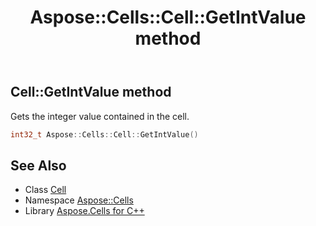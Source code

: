﻿---
title: Aspose::Cells::Cell::GetIntValue method
linktitle: GetIntValue
second_title: Aspose.Cells for C++ API Reference
description: 'Aspose::Cells::Cell::GetIntValue method. Gets the integer value contained in the cell in C++.'
type: docs
weight: 2100
url: /cpp/aspose.cells/cell/getintvalue/
---
## Cell::GetIntValue method


Gets the integer value contained in the cell.

```cpp
int32_t Aspose::Cells::Cell::GetIntValue()
```

## See Also

* Class [Cell](../)
* Namespace [Aspose::Cells](../../)
* Library [Aspose.Cells for C++](../../../)
